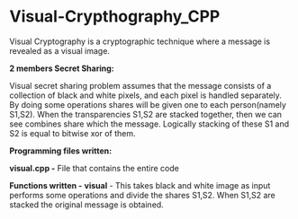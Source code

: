 # Visual-Crypthography_CPP

Visual Cryptography is a cryptographic technique where a message is revealed as a visual image.

**2 members Secret Sharing:**

Visual secret sharing problem assumes that the message consists of a collection of black and white pixels, and each pixel is handled separately.
By doing some operations shares will be given one to each person(namely S1,S2).
When the transparencies S1,S2 are stacked together, then we can see combines share which the message.
Logically stacking of these S1 and S2 is equal to bitwise xor of them.

**Programming files written:** 

**visual.cpp -** File that contains the entire code

**Functions written -**
    **visual** - This takes black and white image as input performs some operations and divide the shares S1,S2. When S1,S2 are stacked the original message is obtained.



